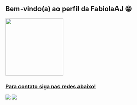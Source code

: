 ## Bem-vindo(a) ao perfil da FabiolaAJ 😁

 <div>
   <a href="https://github.com/FabiolaAj">
   <img height="180em" src="https://github-readme-stats.vercel.app/api/top-langs/?username=FabiolaAj&layout=compact&langs_count=6&theme=tokyonight"/>

</div>

 
  ### Para contato siga nas redes abaixo!
 
<div> 
  <a href = "mailto:fabiolaalmeida010@gmail.com"><img src="https://img.shields.io/badge/-Gmail-%23333?style=for-the-badge&logo=gmail&logoColor=white" target="_blank"></a>
  <a href="https://www.linkedin.com/in/fabiola-a-31120a122/" target="_blank"><img src="https://img.shields.io/badge/-LinkedIn-%230077B5?style=for-the-badge&logo=linkedin&logoColor=white" target="_blank"></a> 
 

</div>
